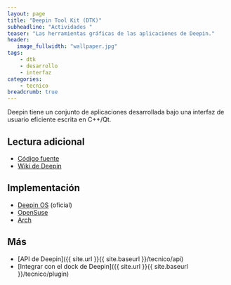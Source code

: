 ```yaml
---
layout: page
title: "Deepin Tool Kit (DTK)"
subheadline: "Actividades "
teaser: "Las herramientas gráficas de las aplicaciones de Deepin."
header:
   image_fullwidth: "wallpaper.jpg"
tags:
    - dtk
    - desarrollo
    - interfaz
categories:
    - tecnico
breadcrumb: true    
---
```

Deepin tiene un conjunto de aplicaciones desarrollada bajo una interfaz de usuario eficiente escrita en C++/Qt.

## Lectura adicional
* [Código fuente](https://github.com/linuxdeepin/deepin-tool-kit)
* [Wiki de Deepin](https://wiki.deepin.org/index.php?title=Dtk&language=en)

## Implementación
* [Deepin OS](http://packages.deepin.com/deepin/pool/main/d/deepin-tool-kit/) (oficial)
* [OpenSuse](https://software.opensuse.org/package/deepin-tool-kit)
* [Arch](https://www.archlinux.org/packages/community/x86_64/dtkcore/)

## Más
* [API de Deepin]({{ site.url }}{{ site.baseurl }}/tecnico/api)
* [Integrar con el dock de Deepin]({{ site.url }}{{ site.baseurl }}/tecnico/plugin)
